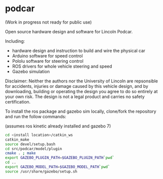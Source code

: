 # podcar

(Work in progress not ready for public use)

Open source hardware design and software for Lincoln Podcar.

Including:

- hardware design and instruction to build and wire the physical car
- Arduino software for speed control
- Pololu software for steering control
- ROS drivers for whole vehicle steering and speed
- Gazebo simulation

Disclaimer: Neither the authors nor the University of Lincoln are repsonsible for accidents, injuries or damage caused by this vehicle design, and by downloading, building or operating the design you agree to do so entirely at your own risk.  The design is not a legal product and carries no safety certification.

To install the ros package and gazebo sim locally, clone/fork the repository and run the follow commands:

(assumes ros kinetic already installed and gazebo 7)

```bash
cd <install location>/catkin_ws
catkin_make
source devel/setup.bash
cd src/podcar/model/plugin
cmake . ; make
export GAZEBO_PLUGIN_PATH=$GAZEBO_PLUGIN_PATH`pwd`
cd ..
export GAZEBO_MODEL_PATH=$GAZEBO_MODEL_PATH`pwd`
source /usr/share/gazebo/setup.sh
```
